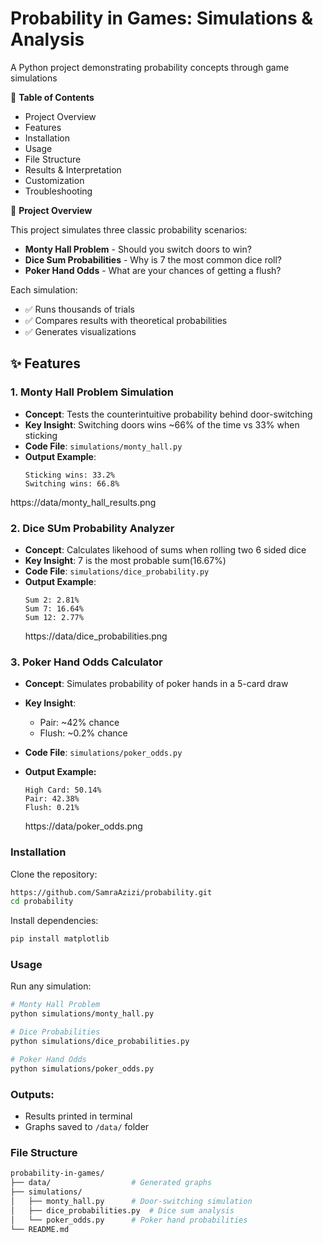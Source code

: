# Probability in Games: Simulations & Analysis

A Python project demonstrating probability concepts through game simulations

📌 **Table of Contents**

- Project Overview
- Features
- Installation
- Usage
- File Structure
- Results & Interpretation
- Customization
- Troubleshooting

🎯 **Project Overview**

This project simulates three classic probability scenarios:

- **Monty Hall Problem** - Should you switch doors to win?
- **Dice Sum Probabilities** - Why is 7 the most common dice roll?
- **Poker Hand Odds** - What are your chances of getting a flush?

Each simulation:
- ✅ Runs thousands of trials
- ✅ Compares results with theoretical probabilities
- ✅ Generates visualizations
## ✨ Features

### 1. Monty Hall Problem Simulation
- **Concept**: Tests the counterintuitive probability behind door-switching
- **Key Insight**: Switching doors wins ~66% of the time vs 33% when sticking
- **Code File**: `simulations/monty_hall.py`
- **Output Example**:
  ```text
  Sticking wins: 33.2%
  Switching wins: 66.8%
  ```
https://data/monty_hall_results.png

  ### 2. Dice SUm Probability Analyzer
  - **Concept**: Calculates likehood of sums when rolling two 6 sided dice
  - **Key Insight**: 7 is the most probable sum(16.67%)
  - **Code File**: `simulations/dice_probability.py`
  - **Output Example**:
    ```text
    Sum 2: 2.81%
    Sum 7: 16.64%
    Sum 12: 2.77% 
    ```
    https://data/dice_probabilities.png

### 3. Poker Hand Odds Calculator
- **Concept**: Simulates probability of poker hands in a 5-card draw
- **Key Insight**:
    - Pair: ~42% chance
    - Flush: ~0.2% chance

- **Code File**: `simulations/poker_odds.py`
- **Output Example:**
    ```text
    High Card: 50.14%
    Pair: 42.38%
    Flush: 0.21%
    ```

    https://data/poker_odds.png



### Installation
Clone the repository:

```bash
https://github.com/SamraAzizi/probability.git
cd probability
```

Install dependencies:

```bash
pip install matplotlib
```

### Usage
Run any simulation:

```bash
# Monty Hall Problem
python simulations/monty_hall.py

# Dice Probabilities
python simulations/dice_probabilities.py

# Poker Hand Odds
python simulations/poker_odds.py
```

### Outputs:
- Results printed in terminal
- Graphs saved to `/data/` folder

### File Structure
```bash
probability-in-games/
├── data/                  # Generated graphs
├── simulations/
│   ├── monty_hall.py      # Door-switching simulation
│   ├── dice_probabilities.py  # Dice sum analysis
│   └── poker_odds.py      # Poker hand probabilities
└── README.md

```